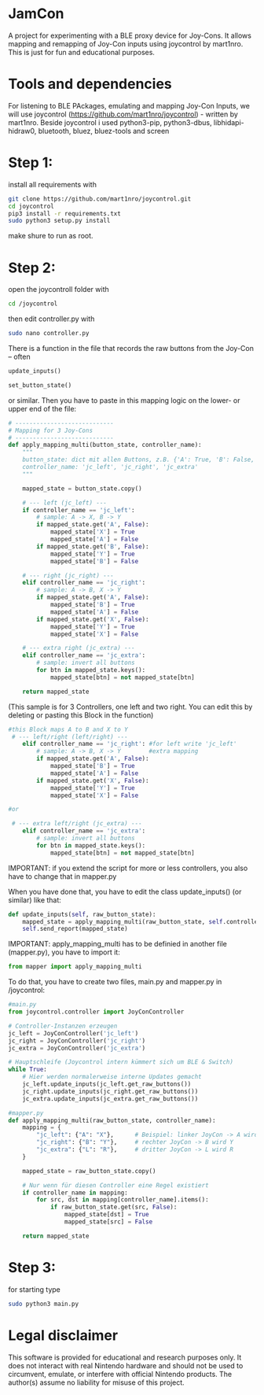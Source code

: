 # JamCon
A project for experimenting with a BLE proxy device for Joy-Cons.
It allows mapping and remapping of Joy-Con inputs using joycontrol
 by mart1nro.
This is just for fun and educational purposes.

# Tools and dependencies
For listening to BLE PAckages, emulating and mapping Joy-Con Inputs, we will use joycontrol (https://github.com/mart1nro/joycontrol) - written by mart1nro. Beside joycontrol i used 
python3-pip, python3-dbus, libhidapi-hidraw0, bluetooth, bluez, bluez-tools  and screen

# Step 1:
install all requirements with 
```bash
git clone https://github.com/mart1nro/joycontrol.git
cd joycontrol
pip3 install -r requirements.txt
sudo python3 setup.py install
```
make shure to run as root.

# Step 2:
open the joycontroll folder with
```bash
cd /joycontrol
```
then edit controller.py with
```bash
sudo nano controller.py
```
There is a function in the file that records the raw buttons from the Joy-Con – often 
```python
update_inputs()

set_button_state()
```
 or similar.
Then you have to paste in this mapping logic on the lower- or upper end of the file: 
```python
# ----------------------------
# Mapping for 3 Joy-Cons
# ----------------------------
def apply_mapping_multi(button_state, controller_name):
    """
    button_state: dict mit allen Buttons, z.B. {'A': True, 'B': False, ...}
    controller_name: 'jc_left', 'jc_right', 'jc_extra'
    """

    mapped_state = button_state.copy()

    # --- left (jc_left) ---
    if controller_name == 'jc_left':
        # sample: A -> X, B -> Y
        if mapped_state.get('A', False):
            mapped_state['X'] = True
            mapped_state['A'] = False
        if mapped_state.get('B', False):
            mapped_state['Y'] = True
            mapped_state['B'] = False

    # --- right (jc_right) ---
    elif controller_name == 'jc_right':
        # sample: A -> B, X -> Y
        if mapped_state.get('A', False):
            mapped_state['B'] = True
            mapped_state['A'] = False
        if mapped_state.get('X', False):
            mapped_state['Y'] = True
            mapped_state['X'] = False

    # --- extra right (jc_extra) ---
    elif controller_name == 'jc_extra':
        # sample: invert all buttons
        for btn in mapped_state.keys():
            mapped_state[btn] = not mapped_state[btn]

    return mapped_state
```
(This sample is for 3 Controllers, one left and two right.
You can edit this by deleting or pasting this Block in the function)
```python
#this Block maps A to B and X to Y
 # --- left/right (left/right) ---
    elif controller_name == 'jc_right': #for left write 'jc_left'
        # sample: A -> B, X -> Y        #extra mapping
        if mapped_state.get('A', False):
            mapped_state['B'] = True
            mapped_state['A'] = False
        if mapped_state.get('X', False):
            mapped_state['Y'] = True
            mapped_state['X'] = False

#or

 # --- extra left/right (jc_extra) ---
    elif controller_name == 'jc_extra':
        # sample: invert all buttons
        for btn in mapped_state.keys():
            mapped_state[btn] = not mapped_state[btn]
```
IMPORTANT: if you extend the script for more or less controllers, you also have to change that in mapper.py

When you have done that, you have to edit the class update_inputs() (or similar) like that: 
```python
def update_inputs(self, raw_button_state):
    mapped_state = apply_mapping_multi(raw_button_state, self.controller_name)
    self.send_report(mapped_state)
```
IMPORTANT:
apply_mapping_multi has to be definied in another file (mapper.py),
you have to import it:
```python
from mapper import apply_mapping_multi
```
To do that, you have to create two files, main.py and mapper.py in /joycontrol:
```python
#main.py
from joycontrol.controller import JoyConController

# Controller-Instanzen erzeugen
jc_left = JoyConController('jc_left')
jc_right = JoyConController('jc_right')
jc_extra = JoyConController('jc_extra')

# Hauptschleife (Joycontrol intern kümmert sich um BLE & Switch)
while True:
    # Hier werden normalerweise interne Updates gemacht
    jc_left.update_inputs(jc_left.get_raw_buttons())
    jc_right.update_inputs(jc_right.get_raw_buttons())
    jc_extra.update_inputs(jc_extra.get_raw_buttons())
```

```python
#mapper.py
def apply_mapping_multi(raw_button_state, controller_name):
    mapping = {
        "jc_left": {"A": "X"},      # Beispiel: linker JoyCon -> A wird X
        "jc_right": {"B": "Y"},     # rechter JoyCon -> B wird Y
        "jc_extra": {"L": "R"},     # dritter JoyCon -> L wird R
    }

    mapped_state = raw_button_state.copy()

    # Nur wenn für diesen Controller eine Regel existiert
    if controller_name in mapping:
        for src, dst in mapping[controller_name].items():
            if raw_button_state.get(src, False):
                mapped_state[dst] = True
                mapped_state[src] = False

    return mapped_state

```
# Step 3: 
for starting type 
```bash
sudo python3 main.py
```
# Legal disclaimer
This software is provided for educational and research purposes only.
It does not interact with real Nintendo hardware and should not be used to circumvent, emulate, or interfere with official Nintendo products.
The author(s) assume no liability for misuse of this project.







 



 
